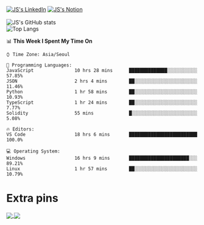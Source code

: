 
[![JS's LinkedIn](https://img.shields.io/badge/LinkedIn-blue?style=for-the-badge&logo=linkedin)](https://www.linkedin.com/in/jaeseung-lee-5a2a32139/) 
[![JS's Notion](https://img.shields.io/badge/Notion-black?style=for-the-badge&logo=notion)](https://bit.ly/93l04js) <br><br>
![JS's GitHub stats](https://github-readme-stats-lemon-five.vercel.app/api?username=tkxkd0159&hide=contribs,prs,stars,issues&show_icons=true&theme=react&include_all_commits=true)  
![Top Langs](https://github-readme-stats-lemon-five.vercel.app/api/top-langs/?username=tkxkd0159&layout=compact&hide=jupyter%20notebook,scss&langs_count=10)  

<!--START_SECTION:waka-->
📊 **This Week I Spent My Time On** 

```text
⌚︎ Time Zone: Asia/Seoul

💬 Programming Languages: 
JavaScript               10 hrs 28 mins      ██████████████░░░░░░░░░░░   57.85% 
JSON                     2 hrs 4 mins        ██░░░░░░░░░░░░░░░░░░░░░░░   11.46% 
Python                   1 hr 58 mins        ██░░░░░░░░░░░░░░░░░░░░░░░   10.93% 
TypeScript               1 hr 24 mins        ██░░░░░░░░░░░░░░░░░░░░░░░   7.77% 
Solidity                 55 mins             █░░░░░░░░░░░░░░░░░░░░░░░░   5.08%

🔥 Editors: 
VS Code                  18 hrs 6 mins       █████████████████████████   100.0%

💻 Operating System: 
Windows                  16 hrs 9 mins       ██████████████████████░░░   89.21% 
Linux                    1 hr 57 mins        ██░░░░░░░░░░░░░░░░░░░░░░░   10.79%

```


<!--END_SECTION:waka-->
# Extra pins
<a href="https://github.com/tkxkd0159/TIL_CPP">
  <img align="center" src="https://github-readme-stats-lemon-five.vercel.app/api/pin/?username=tkxkd0159&repo=TIL_CPP&theme=react" />
</a>
<a href="https://github.com/tkxkd0159/dsalgo">
  <img align="center" src="https://github-readme-stats-lemon-five.vercel.app/api/pin/?username=tkxkd0159&repo=dsalgo&theme=react" />
</a>

<!---
- 🔭 I’m currently working on ...
- 🌱 I’m currently learning blockchain and distributed network
- 👯 I’m looking to collaborate on ...
- 🤔 I’m looking for help with ...
- 💬 Ask me about ...
- 📫 How to reach me: ...
- 😄 Pronouns: ...
- ⚡ Fun fact: ...
-->
